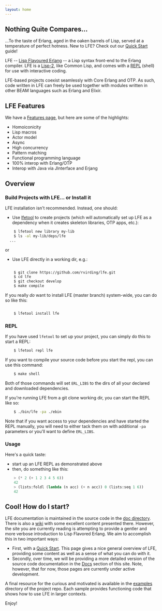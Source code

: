```yaml
---
layout: home
---
```


## Nothing Quite Compares...

...To the taste of Erlang, aged in the oaken barrels of Lisp, served at a
temperature of perfect hotness. New to LFE? Check out our
<a href="/quick-start/1.html">Quick Start</a> guide!

LFE --
<a href="https://github.com/rvirding/lfe/">Lisp Flavoured Erlang</a>
-- a Lisp syntax front-end to the Erlang compiler. LFE is a
<a href="http://en.wikipedia.org/wiki/Lisp-1_vs._Lisp-2#The_function_namespace">Lisp-2</a>,
like Common Lisp, and comes with a
<a href="http://en.wikipedia.org/wiki/REPL">REPL</a> (shell) for use with
interactive coding.

LFE-based projects coexist seamlessly with Core Erlang and OTP. As such, code
written in LFE can freely be used together with modules written in other BEAM
languages such as Erlang and Elixir.


## LFE Features

We have a <a href="/features.html">Features page</a>, but here are some
of the highlights:

* Homoiconicity
* Lisp macros
* Actor model
* Async
* High concurrency
* Pattern matching
* Functional programming language
* 100% interop with Erlang/OTP
* Interop with Java via JInterface and Erjang


## Overview

### Build Projects with LFE... or Install it

LFE installation isn't recommended. Instead, one should:

* Use <a href="https://github.com/lfe/lfetool">lfetool</a> to create projects
  (which will automatically set up LFE as a dependency when it creates skeleton
  libraries, OTP apps, etc.):

```bash
    $ lfetool new library my-lib
    $ ls -al my-lib/deps/lfe
  ...
```

or

* Use LFE directly in a working dir, e.g.:

```bash

    $ git clone https://github.com/rvirding/lfe.git
    $ cd lfe
    $ git checkout develop
    $ make compile
```

If you really *do* want to install LFE (master branch) system-wide, you can do
so like this:

```bash

    $ lfetool install lfe
```


### REPL

If you have used ``lfetool`` to set up your project, you can simply do this to
start a REPL:

```bash
    $ lfetool repl lfe
```

If you want to compile your source code before you start the repl, you can use
this command:

```bash
    $ make shell
```

Both of those commands will set ``ERL_LIBS`` to the dirs of all your declared
and downloaded dependencies.

If you're running LFE from a git clone working dir, you can start the REPL
like so:

```bash
    $ ./bin/lfe -pa ./ebin
```

Note that if you want access to your dependencies and have started the REPL
manually, you will need to either tack them on with additional ``-pa``
parameters or you'll want to define ``ERL_LIBS``.


### Usage

Here's a quick taste:

* start up an LFE REPL as demonstrated above
* then, do something like this:

```cl
    > (* 2 (+ 1 2 3 4 5 6))
    42
    > (lists:foldl (lambda (n acc) (+ n acc)) 0 (lists:seq 1 6))
    42
```


## Cool! How do I start?

LFE documentation is maintained in the source code in the
<a href="https://github.com/rvirding/lfe/tree/master/doc">doc directory</a>.
There is also a <a href="https://github.com/rvirding/lfe/wiki">wiki</a> with
some excellent content presented there.  However, the site you are currently
reading is attempting to provide a gentler and more verbose introduction to
Lisp Flavored Erlang. We aim to accomplish this in two important ways:

* First, with a <a href="/quick-start/1.html">Quick Start</a>. This page gives
  a nice general overview of LFE, providing some content as well as a sense of
  what you can do with it.
* Secondly, over time, we will be providing a more detailed version of the
  source code documentation in the <a href="/docs">Docs</a> section of this
  site. Note, however, that for now, those pages are currently under active
  development.

A final resource for the curious and motivated is available in the
<a href="https://github.com/rvirding/lfe/tree/master/examples">examples</a>
directory of the project repo. Each sample provides functioning code that
shows how to use LFE in larger contexts.

Enjoy!


